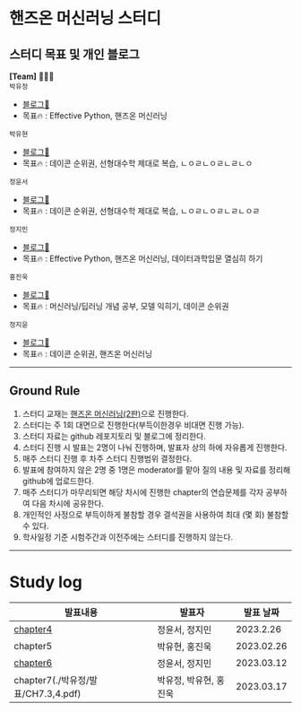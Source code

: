 # 핸즈온 머신러닝 스터디

## 스터디 목표 및 개인 블로그

__[Team]__ 👨🏻‍💻 <br>
  `박유정`<br>
  - [블로그📑](https://udadas2.tistory.com/)
  - 목표🔥 : Effective Python, 핸즈온 머신러닝  <br>
  
  `박유현`<br>
  - [블로그📑](https://faceyourfear.tistory.com/)
  - 목표🔥 : 데이콘 순위권, 선형대수학 제대로 복습, ㄴㅇㄹㄴㅇㄹㄴㄹㄴㅇ  <br>
  
  `정윤서`<br>
  - [블로그📑](https://seol22.tistory.com/)
  - 목표🔥 : 데이콘 순위권, 선형대수학 제대로 복습, ㄴㅇㄹㄴㅇㄹㄴㄹㄴㅇㄹ <br>
  
  `정지민`<br>
  - [블로그📑](https://velog.io/@stopmin)
  - 목표🔥 : Effective Python, 핸즈온 머신러닝, 데이터과학입문 열심히 하기 <br>
  
  `홍진욱`<br>
  - [블로그📑](https://blog.naver.com/hju927)
  - 목표🔥 : 머신러닝/딥러닝 개념 공부, 모델 익히기, 데이콘 순위권 <br>
  
   `정지윤`<br>
  - [블로그📑](https://velog.io/@enchantee/)
  - 목표🔥 : 데이콘 순위권, 핸즈온 머신러닝 <br>
  
---
## Ground Rule


1. 스터디 교재는 [핸즈온 머신러닝(2판)](http://www.yes24.com/Product/Goods/89959711)으로 진행한다.
2. 스터디는 주 1회 대면으로 진행한다(부득이한경우 비대면 진행 가능).
3. 스터디 자료는 github 레포지토리 및 블로그에 정리한다.
4. 스터디 진행 시 발표는 2명이 나눠 진행하며, 발표자 상의 하에 자유롭게 진행한다.
5. 매주 스터디 진행 후 차주 스터디 진행범위 결정한다.
6. 발표에 참여하지 않은 2명 중 1명은 moderator를 맡아 질의 내용 및 자료를 정리해 github에 업로드한다.
7. 매주 스터디가 마무리되면 해당 차시에 진행한 chapter의 연습문제를 각자 공부하여 다음 차시에 공유한다.
8. 개인적인 사정으로 부득이하게 불참할 경우 결석권을 사용하여 최대 (몇 회) 불참할 수 있다.
9. 학사일정 기준 시험주간과 이전주에는 스터디를 진행하지 않는다.

---

# Study log
|발표내용|발표자|발표 날짜|
|---|---|---|
|[chapter4](./정윤서/Hands_On_Machine_Learning/4_모델_훈련.pdf)|정윤서, 정지민|2023.2.26|
|chapter5|박유현, 홍진욱|2023.02.26|
|[chapter6](./정지민/발표/6장_결정트리.pdf)|정윤서, 정지민|2023.03.12|
|chapter7(./박유정/발표/CH7.3,4.pdf)|박유정, 박유현, 홍진욱|2023.03.17|

